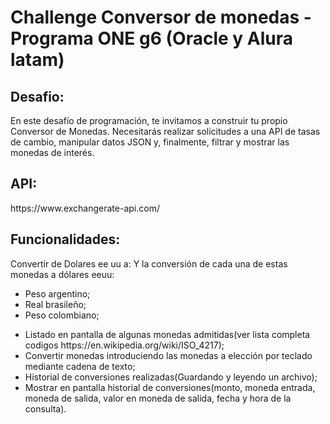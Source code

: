 <h1>Challenge Conversor de monedas - Programa ONE g6 (Oracle y Alura latam)</h1>

<h2>Desafio:</h2>
<p>
  En este desafío de programación, te invitamos a construir tu propio Conversor de Monedas.
Necesitarás realizar solicitudes a una API de tasas de cambio, manipular datos JSON y, finalmente, 
filtrar y mostrar las monedas de interés.
</p> 

<h2>
  API:
</h2> 
<a>
    https://www.exchangerate-api.com/ 
</a>

<h2>
  Funcionalidades:
</h2>

<p>
  Convertir de Dolares ee uu a: 
  Y la conversión de cada una de estas monedas a dólares eeuu:
  <ul>
    <li>
       Peso argentino; 
    </li>
    <li>
      Real brasileño;
    </li>
    <li>
      Peso colombiano;
    </li>
  </ul>
</p>
<ul>
  <li>
      Listado en pantalla de algunas monedas admitidas(ver lista completa codigos https://en.wikipedia.org/wiki/ISO_4217);
  </li>
  <li>
      Convertir monedas introduciendo las monedas a elección por teclado mediante cadena de texto;
  </li>
  <li>
      Historial de conversiones realizadas(Guardando y leyendo un archivo);
  </li>
  <li>
      Mostrar en pantalla historial de conversiones(monto, moneda entrada, moneda de salida, valor en moneda de salida, fecha y hora de la consulta).
  </li>
</ul>
